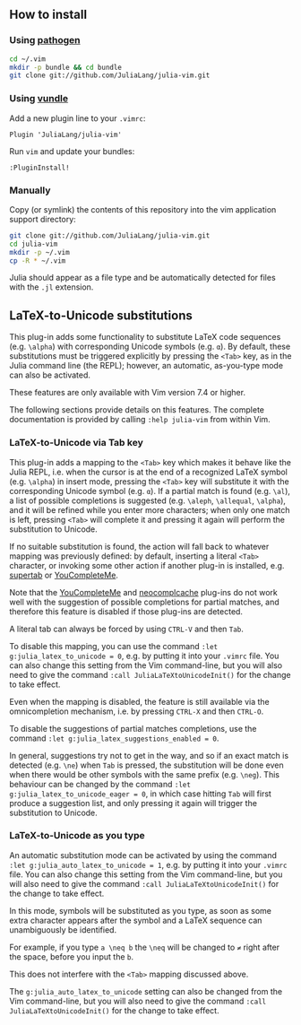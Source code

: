 ## How to install

### Using [pathogen]

``` bash
cd ~/.vim
mkdir -p bundle && cd bundle
git clone git://github.com/JuliaLang/julia-vim.git
```

### Using [vundle]

Add a new plugin line to your `.vimrc`:

``` vim
Plugin 'JuliaLang/julia-vim'
```

Run `vim` and update your bundles:

``` vim
:PluginInstall!
```

[pathogen]: https://github.com/tpope/vim-pathogen
[vundle]: https://github.com/gmarik/vundle

### Manually

Copy (or symlink) the contents of this repository into the vim application support directory:

``` bash
git clone git://github.com/JuliaLang/julia-vim.git
cd julia-vim
mkdir -p ~/.vim
cp -R * ~/.vim
```

Julia should appear as a file type and be automatically detected for files with the `.jl` extension.

## LaTeX-to-Unicode substitutions

This plug-in adds some functionality to substitute LaTeX code sequences (e.g. `\alpha`) with corresponding
Unicode symbols (e.g. `α`). By default, these substitutions must be triggered explicitly by pressing the
`<Tab>` key, as in the Julia command line (the REPL); however, an automatic, as-you-type mode can also
be activated.

These features are only available with Vim version 7.4 or higher.

The following sections provide details on this features. The complete documentation is provided by calling
`:help julia-vim` from within Vim.

### LaTeX-to-Unicode via Tab key

This plug-in adds a mapping to the `<Tab>` key which makes it behave like the Julia REPL, i.e. when
the cursor is at the end of a recognized LaTeX symbol (e.g. `\alpha`) in insert mode, pressing
the `<Tab>` key will substitute it with the corresponding Unicode symbol (e.g. `α`). If a partial match
is found (e.g. `\al`), a list of possible completions is suggested (e.g. `\aleph`, `\allequal`,
`\alpha`), and it will be refined while you enter more characters; when only one match is left, pressing
`<Tab>` will complete it and pressing it again will perform the substitution to Unicode.

If no suitable substitution is found, the action will fall back to whatever mapping was previously
defined: by default, inserting a literal `<Tab>` character, or invoking some other action if another
plug-in is installed, e.g. [supertab] or [YouCompleteMe].

Note that the [YouCompleteMe] and [neocomplcache] plug-ins do not work well with the suggestion of possible
completions for partial matches, and therefore this feature is disabled if those plug-ins are detected.

A literal tab can always be forced by using `CTRL-V` and then `Tab`.

To disable this mapping, you can use the command `:let g:julia_latex_to_unicode = 0`, e.g. by putting
it into your `.vimrc` file. You can also change this setting from the Vim command-line, but you will
also need to give the command `:call JuliaLaTeXtoUnicodeInit()` for the change to take effect.

Even when the mapping is disabled, the feature is still available via the omnicompletion mechanism,
i.e. by pressing `CTRL-X` and then `CTRL-O`.

To disable the suggestions of partial matches completions, use the command
`:let g:julia_latex_suggestions_enabled = 0`.

In general, suggestions try not to get in the way, and so if an exact match is detected (e.g. `\ne`) when
`Tab` is pressed, the substitution will be done even when there would be other symbols with the same prefix
(e.g. `\neg`). This behaviour can be changed by the command `:let g:julia_latex_to_unicode_eager = 0`, in
which case hitting `Tab` will first produce a suggestion list, and only pressing it again will trigger the
substitution to Unicode.

[supertab]: https://github.com/ervandew/supertab
[YouCompleteMe]: https://github.com/Valloric/YouCompleteMe
[neocomplcache]: https://github.com/Shougo/neocomplcache.vim

### LaTeX-to-Unicode as you type

An automatic substitution mode can be activated by using the command `:let g:julia_auto_latex_to_unicode = 1`,
e.g. by putting it into your `.vimrc` file. You can also change this setting from the Vim command-line, but
you will also need to give the command `:call JuliaLaTeXtoUnicodeInit()` for the change to take effect.

In this mode, symbols will be substituted as you type, as soon as some extra character appears after the symbol
and a LaTeX sequence can unambiguously be identified.

For example, if you type `a \neq b` the `\neq` will be changed to `≠` right after the space, before you input
the `b`.

This does not interfere with the `<Tab>` mapping discussed above.

The `g:julia_auto_latex_to_unicode` setting can also be changed from the Vim command-line, but you will
also need to give the command `:call JuliaLaTeXtoUnicodeInit()` for the change to take effect.
